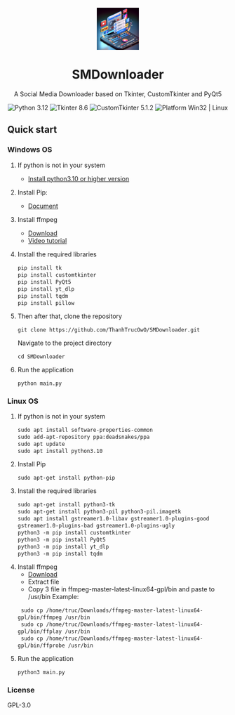 <p align="center">
  <img width="96" align="center" src="Icon/logo.webp" alt="logo">
</p>
  <h1 align="center">
  SMDownloader
</h1>
<p align="center">
  A Social Media Downloader based on Tkinter, CustomTkinter and PyQt5
</p>

<p align="center">

  <a style="text-decoration:none">
    <img src="https://img.shields.io/badge/Python-3.12-blue.svg?color=blue" alt="Python 3.12"/>
  </a>

  <a style="text-decoration:none">
    <img src="https://img.shields.io/badge/Tkinter-8.6-blue" alt="Tkinter 8.6"/>
  </a>
    
  <a style="text-decoration:none">
    <img src="https://img.shields.io/badge/CustomTkinter-5.1.2-blue" alt="CustomTkinter 5.1.2"/>
  </a>

  <a style="text-decoration:none">
    <img src="https://img.shields.io/badge/os-linux%20%20%7C%20windows-blue" alt="Platform Win32 | Linux"/>
  </a>
</p>

## Quick start

### Windows OS

1. If python is not in your system

   - [Install python3.10 or higher version](https://www.python.org/downloads/)

2. Install Pip:
   - [Document](https://pip.pypa.io/en/stable/installation/)
3. Install ffmpeg
   - [Download](https://github.com/BtbN/FFmpeg-Builds/releases/download/latest/ffmpeg-master-latest-win64-gpl.zip)
   - [Video tutorial](https://youtu.be/IECI72XEox0?t=229)
4. Install the required libraries

   ```shell
   pip install tk
   pip install customtkinter
   pip install PyQt5
   pip install yt_dlp
   pip install tqdm
   pip install pillow
   ```

5. Then after that, clone the repository
   ```shell
   git clone https://github.com/ThanhTrucOwO/SMDownloader.git
   ```
   Navigate to the project directory
   ```
   cd SMDownloader
   ```
6. Run the application
   ```shell
   python main.py
   ```

### Linux OS

1. If python is not in your system
   ```shell
   sudo apt install software-properties-common
   sudo add-apt-repository ppa:deadsnakes/ppa
   sudo apt update
   sudo apt install python3.10
   ```
2. Install Pip
   ```shell
   sudo apt-get install python-pip
   ```
3. Install the required libraries
   ```shell
   sudo apt-get install python3-tk
   sudo apt-get install python3-pil python3-pil.imagetk
   sudo apt install gstreamer1.0-libav gstreamer1.0-plugins-good gstreamer1.0-plugins-bad gstreamer1.0-plugins-ugly
   python3 -m pip install customtkinter
   python3 -m pip install PyQt5
   python3 -m pip install yt_dlp
   python3 -m pip install tqdm
   ```
4. Install ffmpeg
   - [Download](https://github.com/BtbN/FFmpeg-Builds/releases/download/latest/ffmpeg-master-latest-win64-gpl.zip)
   - Extract file
   - Copy 3 file in ffmpeg-master-latest-linux64-gpl/bin and paste to /usr/bin
     Example:
   ```shell
    sudo cp /home/truc/Downloads/ffmpeg-master-latest-linux64-gpl/bin/ffmpeg /usr/bin
    sudo cp /home/truc/Downloads/ffmpeg-master-latest-linux64-gpl/bin/ffplay /usr/bin
    sudo cp /home/truc/Downloads/ffmpeg-master-latest-linux64-gpl/bin/ffprobe /usr/bin
   ```
5. Run the application
   ```shell
   python3 main.py
   ```

### License

GPL-3.0
